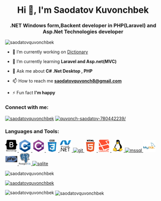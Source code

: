 <h1 align="center">Hi 👋, I'm Saodatov Kuvonchbek</h1>
<h3 align="center">.NET Windows form,Backent developer in PHP(Laravel) and Asp.Net Technologies developer</h3>

<p align="left"> <img src="https://komarev.com/ghpvc/?username=saodatovquvonchbek&label=Profile%20views&color=0e75b6&style=flat" alt="saodatovquvonchbek" /> </p>



- 🔭 I’m currently working on [Dictionary](https://github.com/SaodatovQuvonchbek/Dictionary_uzb_rus_eng.git)

- 🌱 I’m currently learning **Laravel and Asp.net(MVC)**

- 💬 Ask me about **C# .Net Desktop , PHP**

- 📫 How to reach me **saodatovquvonch8@gmail.com**

- ⚡ Fun fact **I'm happy**

<h3 align="left">Connect with me:</h3>
<p align="left">
<a href="https://dev.to/saodatovquvonchbek" target="blank"><img align="center" src="https://raw.githubusercontent.com/rahuldkjain/github-profile-readme-generator/master/src/images/icons/Social/devto.svg" alt="saodatovquvonchbek" height="30" width="40" /></a>
<a href="https://linkedin.com/in/quvonch-saodatov-780442239/" target="blank"><img align="center" src="https://raw.githubusercontent.com/rahuldkjain/github-profile-readme-generator/master/src/images/icons/Social/linked-in-alt.svg" alt="quvonch-saodatov-780442239/" height="30" width="40" /></a>
</p>

<h3 align="left">Languages and Tools:</h3>
<p align="left"> <a href="https://getbootstrap.com" target="_blank" rel="noreferrer"> <img src="https://raw.githubusercontent.com/devicons/devicon/master/icons/bootstrap/bootstrap-plain-wordmark.svg" alt="bootstrap" width="40" height="40"/> </a> <a href="https://www.w3schools.com/cpp/" target="_blank" rel="noreferrer"> <img src="https://raw.githubusercontent.com/devicons/devicon/master/icons/cplusplus/cplusplus-original.svg" alt="cplusplus" width="40" height="40"/> </a> <a href="https://www.w3schools.com/cs/" target="_blank" rel="noreferrer"> <img src="https://raw.githubusercontent.com/devicons/devicon/master/icons/csharp/csharp-original.svg" alt="csharp" width="40" height="40"/> </a> <a href="https://www.w3schools.com/css/" target="_blank" rel="noreferrer"> <img src="https://raw.githubusercontent.com/devicons/devicon/master/icons/css3/css3-original-wordmark.svg" alt="css3" width="40" height="40"/> </a> <a href="https://dotnet.microsoft.com/" target="_blank" rel="noreferrer"> <img src="https://raw.githubusercontent.com/devicons/devicon/master/icons/dot-net/dot-net-original-wordmark.svg" alt="dotnet" width="40" height="40"/> </a> <a href="https://git-scm.com/" target="_blank" rel="noreferrer"> <img src="https://www.vectorlogo.zone/logos/git-scm/git-scm-icon.svg" alt="git" width="40" height="40"/> </a> <a href="https://www.w3.org/html/" target="_blank" rel="noreferrer"> <img src="https://raw.githubusercontent.com/devicons/devicon/master/icons/html5/html5-original-wordmark.svg" alt="html5" width="40" height="40"/> </a> <a href="https://laravel.com/" target="_blank" rel="noreferrer"> <img src="https://raw.githubusercontent.com/devicons/devicon/master/icons/laravel/laravel-plain-wordmark.svg" alt="laravel" width="40" height="40"/> </a> <a href="https://www.linux.org/" target="_blank" rel="noreferrer"> <img src="https://raw.githubusercontent.com/devicons/devicon/master/icons/linux/linux-original.svg" alt="linux" width="40" height="40"/> </a> <a href="https://www.microsoft.com/en-us/sql-server" target="_blank" rel="noreferrer"> <img src="https://www.svgrepo.com/show/303229/microsoft-sql-server-logo.svg" alt="mssql" width="40" height="40"/> </a> <a href="https://www.mysql.com/" target="_blank" rel="noreferrer"> <img src="https://raw.githubusercontent.com/devicons/devicon/master/icons/mysql/mysql-original-wordmark.svg" alt="mysql" width="40" height="40"/> </a> <a href="https://www.php.net" target="_blank" rel="noreferrer"> <img src="https://raw.githubusercontent.com/devicons/devicon/master/icons/php/php-original.svg" alt="php" width="40" height="40"/> </a> <a href="https://www.postgresql.org" target="_blank" rel="noreferrer"> <img src="https://raw.githubusercontent.com/devicons/devicon/master/icons/postgresql/postgresql-original-wordmark.svg" alt="postgresql" width="40" height="40"/> </a> <a href="https://www.sqlite.org/" target="_blank" rel="noreferrer"> <img src="https://www.vectorlogo.zone/logos/sqlite/sqlite-icon.svg" alt="sqlite" width="40" height="40"/> </a> </p>
<p><img align="center" src="https://github-readme-streak-stats.herokuapp.com/?user=saodatovquvonchbek&" alt="saodatovquvonchbek" /></p>
<p align="left"> <a href="https://github.com/ryo-ma/github-profile-trophy"><img src="https://github-profile-trophy.vercel.app/?username=saodatovquvonchbek" alt="saodatovquvonchbek" /></a> </p>

<p><img align="left" src="https://github-readme-stats.vercel.app/api/top-langs?username=saodatovquvonchbek&show_icons=true&locale=en&layout=compact" alt="saodatovquvonchbek" /></p>
<p>&nbsp;<img align="center" src="https://github-readme-stats.vercel.app/api?username=saodatovquvonchbek&show_icons=true&locale=en" alt="saodatovquvonchbek" /></p>

